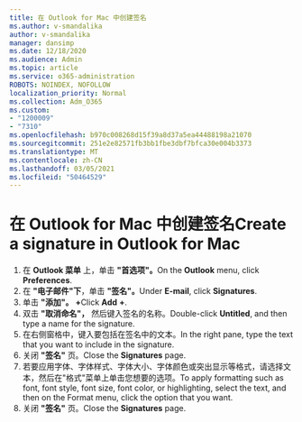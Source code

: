 ```yaml
---
title: 在 Outlook for Mac 中创建签名
ms.author: v-smandalika
author: v-smandalika
manager: dansimp
ms.date: 12/18/2020
ms.audience: Admin
ms.topic: article
ms.service: o365-administration
ROBOTS: NOINDEX, NOFOLLOW
localization_priority: Normal
ms.collection: Adm_O365
ms.custom:
- "1200009"
- "7310"
ms.openlocfilehash: b970c008268d15f39a8d37a5ea44488198a21070
ms.sourcegitcommit: 251e2e82571fb3bb1fbe3dbf7bfca30e004b3373
ms.translationtype: MT
ms.contentlocale: zh-CN
ms.lasthandoff: 03/05/2021
ms.locfileid: "50464529"
---
```

# <a name="create-a-signature-in-outlook-for-mac"></a><span data-ttu-id="e9d41-102">在 Outlook for Mac 中创建签名</span><span class="sxs-lookup"><span data-stu-id="e9d41-102">Create a signature in Outlook for Mac</span></span>

1.  <span data-ttu-id="e9d41-103">在 **Outlook 菜单** 上，单击 **"首选项"。**</span><span class="sxs-lookup"><span data-stu-id="e9d41-103">On the **Outlook** menu, click **Preferences**.</span></span>
2.  <span data-ttu-id="e9d41-104">在 **"电子邮件"下**，单击 **"签名"。**</span><span class="sxs-lookup"><span data-stu-id="e9d41-104">Under **E-mail**, click **Signatures**.</span></span>
3.  <span data-ttu-id="e9d41-105">单击 **"添加"。** **+**</span><span class="sxs-lookup"><span data-stu-id="e9d41-105">Click **Add** **+**.</span></span>
4.  <span data-ttu-id="e9d41-106">双击 **"取消命名"，** 然后键入签名的名称。</span><span class="sxs-lookup"><span data-stu-id="e9d41-106">Double-click **Untitled**, and then type a name for the signature.</span></span>
5.  <span data-ttu-id="e9d41-107">在右侧窗格中，键入要包括在签名中的文本。</span><span class="sxs-lookup"><span data-stu-id="e9d41-107">In the right pane, type the text that you want to include in the signature.</span></span>
6.  <span data-ttu-id="e9d41-108">关闭 **"签名"** 页。</span><span class="sxs-lookup"><span data-stu-id="e9d41-108">Close the **Signatures** page.</span></span>
7.  <span data-ttu-id="e9d41-109">若要应用字体、字体样式、字体大小、字体颜色或突出显示等格式，请选择文本，然后在"格式"菜单上单击您想要的选项。</span><span class="sxs-lookup"><span data-stu-id="e9d41-109">To apply formatting such as font, font style, font size, font color, or highlighting, select the text, and then on the Format menu, click the option that you want.</span></span>
8.  <span data-ttu-id="e9d41-110">关闭 **"签名"** 页。</span><span class="sxs-lookup"><span data-stu-id="e9d41-110">Close the **Signatures** page.</span></span>
